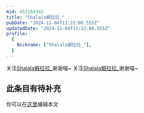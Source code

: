 ```yaml
---
mid: 453164342
title: "Shalala蝦拉拉_"
pubDate: "2024-11-04T11:22:08.555Z"
updatedDate: "2024-11-04T11:22:08.555Z"
profile:
  {
    Nickname: ["Shalala蝦拉拉_"],
  }
---
```


关注[Shalala蝦拉拉_](https://space.bilibili.com/453164342)谢谢喵~ 关注[Shalala蝦拉拉_](https://space.bilibili.com/453164342)谢谢喵~

## 此条目有待补充
你可以在[这里](https://github.com/Yuhanawa/VTuber.ICU/edit/master/src/content/v/Shalala蝦拉拉_/index.md)编辑本文
